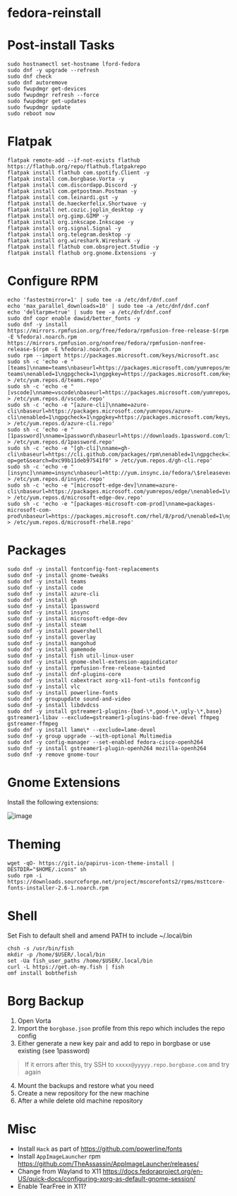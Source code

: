 # fedora-reinstall


# Post-install Tasks
```
sudo hostnamectl set-hostname lford-fedora
sudo dnf -y upgrade --refresh
sudo dnf check
sudo dnf autoremove
sudo fwupdmgr get-devices
sudo fwupdmgr refresh --force
sudo fwupdmgr get-updates
sudo fwupdmgr update
sudo reboot now
```

# Flatpak
```
flatpak remote-add --if-not-exists flathub https://flathub.org/repo/flathub.flatpakrepo
flatpak install flathub com.spotify.Client -y
flatpak install com.borgbase.Vorta -y
flatpak install com.discordapp.Discord -y
flatpak install com.getpostman.Postman -y
flatpak install com.leinardi.gst -y
flatpak install de.haeckerfelix.Shortwave -y
flatpak install net.cozic.joplin_desktop -y
flatpak install org.gimp.GIMP -y
flatpak install org.inkscape.Inkscape -y
flatpak install org.signal.Signal -y
flatpak install org.telegram.desktop -y
flatpak install org.wireshark.Wireshark -y
flatpak install flathub com.obsproject.Studio -y
flatpak install flathub org.gnome.Extensions -y
```

# Configure RPM
```
echo 'fastestmirror=1' | sudo tee -a /etc/dnf/dnf.conf
echo 'max_parallel_downloads=10' | sudo tee -a /etc/dnf/dnf.conf
echo 'deltarpm=true' | sudo tee -a /etc/dnf/dnf.conf
sudo dnf copr enable dawid/better_fonts -y
sudo dnf -y install https://mirrors.rpmfusion.org/free/fedora/rpmfusion-free-release-$(rpm -E %fedora).noarch.rpm https://mirrors.rpmfusion.org/nonfree/fedora/rpmfusion-nonfree-release-$(rpm -E %fedora).noarch.rpm
sudo rpm --import https://packages.microsoft.com/keys/microsoft.asc
sudo sh -c 'echo -e "[teams]\nname=teams\nbaseurl=https://packages.microsoft.com/yumrepos/ms-teams\nenabled=1\ngpgcheck=1\ngpgkey=https://packages.microsoft.com/keys/microsoft.asc" > /etc/yum.repos.d/teams.repo'
sudo sh -c 'echo -e "[vscode]\nname=vscode\nbaseurl=https://packages.microsoft.com/yumrepos/vscode\nenabled=1\ngpgcheck=1\ngpgkey=https://packages.microsoft.com/keys/microsoft.asc" > /etc/yum.repos.d/vscode.repo'
sudo sh -c 'echo -e "[azure-cli]\nname=azure-cli\nbaseurl=https://packages.microsoft.com/yumrepos/azure-cli\nenabled=1\ngpgcheck=1\ngpgkey=https://packages.microsoft.com/keys/microsoft.asc" > /etc/yum.repos.d/azure-cli.repo'
sudo sh -c 'echo -e "[1password]\nname=1password\nbaseurl=https://downloads.1password.com/linux/rpm/beta/\$basearch\nenabled=1\ngpgcheck=1\ngpgkey=https://downloads.1password.com/linux/keys/1password.asc" > /etc/yum.repos.d/1password.repo'
sudo sh -c 'echo -e "[gh-cli]\nname=gh-cli\nbaseurl=https://cli.github.com/packages/rpm\nenabled=1\ngpgcheck=1\ngpgkey=http://keyserver.ubuntu.com/pks/lookup?op=get&search=0xc99b11deb97541f0" > /etc/yum.repos.d/gh-cli.repo'
sudo sh -c 'echo -e "[insync]\nname=insync\nbaseurl=http://yum.insync.io/fedora/\$releasever/\nenabled=1\ngpgcheck=1\ngpgkey=https://d2t3ff60b2tol4.cloudfront.net/repomd.xml.key" > /etc/yum.repos.d/insync.repo'
sudo sh -c 'echo -e "[microsoft-edge-dev]\nname=azure-cli\nbaseurl=https://packages.microsoft.com/yumrepos/edge/\nenabled=1\ngpgcheck=1\ngpgkey=https://packages.microsoft.com/keys/microsoft.asc" > /etc/yum.repos.d/microsoft-edge-dev.repo'
sudo sh -c 'echo -e "[packages-microsoft-com-prod]\nname=packages-microsoft-com-prod\nbaseurl=https://packages.microsoft.com/rhel/8/prod/\nenabled=1\ngpgcheck=1\ngpgkey=https://packages.microsoft.com/keys/microsoft.asc" > /etc/yum.repos.d/microsoft-rhel8.repo'
```

# Packages
```
sudo dnf -y install fontconfig-font-replacements
sudo dnf -y install gnome-tweaks
sudo dnf -y install teams
sudo dnf -y install code
sudo dnf -y install azure-cli
sudo dnf -y install gh
sudo dnf -y install 1password
sudo dnf -y install insync
sudo dnf -y install microsoft-edge-dev
sudo dnf -y install steam
sudo dnf -y install powershell
sudo dnf -y install goverlay
sudo dnf -y install mangohud
sudo dnf -y install gamemode
sudo dnf -y install fish util-linux-user
sudo dnf -y install gnome-shell-extension-appindicator
sudo dnf -y install rpmfusion-free-release-tainted
sudo dnf -y install dnf-plugins-core
sudo dnf -y install cabextract xorg-x11-font-utils fontconfig
sudo dnf -y install vlc
sudo dnf -y install powerline-fonts
sudo dnf -y groupupdate sound-and-video
sudo dnf -y install libdvdcss
sudo dnf -y install gstreamer1-plugins-{bad-\*,good-\*,ugly-\*,base} gstreamer1-libav --exclude=gstreamer1-plugins-bad-free-devel ffmpeg gstreamer-ffmpeg 
sudo dnf -y install lame\* --exclude=lame-devel
sudo dnf -y group upgrade --with-optional Multimedia
sudo dnf -y config-manager --set-enabled fedora-cisco-openh264
sudo dnf -y install gstreamer1-plugin-openh264 mozilla-openh264
sudo dnf -y remove gnome-tour
```

# Gnome Extensions
Install the following extensions:

![image](https://user-images.githubusercontent.com/472320/129206525-a6c3369d-06f8-44ed-afba-5b2d36682934.png)

# Theming
```
wget -qO- https://git.io/papirus-icon-theme-install | DESTDIR="$HOME/.icons" sh
sudo rpm -i https://downloads.sourceforge.net/project/mscorefonts2/rpms/msttcore-fonts-installer-2.6-1.noarch.rpm
```

# Shell
Set Fish to default shell and amend PATH to include ~/.local/bin
```
chsh -s /usr/bin/fish
mkdir -p /home/$USER/.local/bin
set -Ua fish_user_paths /home/$USER/.local/bin
curl -L https://get.oh-my.fish | fish
omf install bobthefish
```

# Borg Backup
1. Open Vorta
2. Import the `borgbase.json` profile from this repo which includes the repo config
3. Either generate a new key pair and add to repo in borgbase or use existing (see 1password)
  > If it errors after this, try SSH to `xxxxx@yyyyy.repo.borgbase.com` and try again
4. Mount the backups and restore what you need
5. Create a new repository for the new machine
6. After a while delete old machine repository

# Misc
* Install `Hack` as part of https://github.com/powerline/fonts
* Install `AppImageLauncher` rpm https://github.com/TheAssassin/AppImageLauncher/releases/
* Change from Wayland to X11 https://docs.fedoraproject.org/en-US/quick-docs/configuring-xorg-as-default-gnome-session/
* Enable TearFree in X11?
